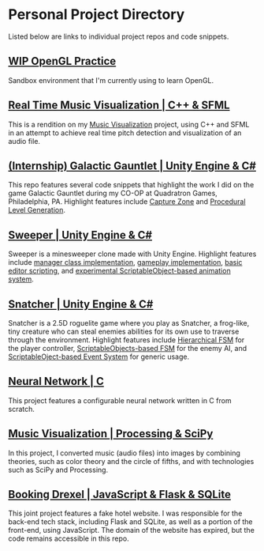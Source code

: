 # Personal Project Directory
Listed below are links to individual project repos and code snippets.

## [WIP OpenGL Practice](https://github.com/BenWeiTang/OpenGL-Practice)
Sandbox environment that I'm currently using to learn OpenGL.

## [Real Time Music Visualization | C++ & SFML](https://github.com/BenWeiTang/Real-Time-Music-Visualization)
This is a rendition on my [Music Visualization](https://github.com/BenWeiTang/Music-Visualization) project, using C++ and SFML in an attempt to achieve real time pitch detection and visualization of an audio file.

## [(Internship) Galactic Gauntlet | Unity Engine & C#](https://github.com/BenWeiTang/Galactic-Gauntlet-Code-Snippets)
This repo features several code snippets that highlight the work I did on the game Galactic Gauntlet during my CO-OP at Quadratron Games, Philadelphia, PA. Highlight features include [Capture Zone](https://github.com/BenWeiTang/Galactic-Gauntlet-Code-Snippets/tree/main/CaptureZone) and [Procedural Level Generation](https://github.com/BenWeiTang/Galactic-Gauntlet-Code-Snippets/tree/main/ProceduralLevel).

## [Sweeper | Unity Engine & C#](https://github.com/BenWeiTang/Sweeper)
Sweeper is a minesweeper clone made with Unity Engine. Highlight features include [manager class implementation](https://github.com/BenWeiTang/Sweeper/tree/Main/Assets/Scripts/Core/Manager), [gameplay implementation](https://github.com/BenWeiTang/Sweeper/tree/Main/Assets/Scripts/Core/Gameplay), [basic editor scripting](https://github.com/BenWeiTang/Sweeper/tree/Main/Assets/Scripts/Editor), and [experimental ScriptableObject-based animation system](https://github.com/BenWeiTang/Sweeper/tree/Main/Assets/Scripts/Animation).

## [Snatcher | Unity Engine & C#](https://github.com/BenWeiTang/Snatcher)
Snatcher is a 2.5D roguelite game where you play as Snatcher, a frog-like, tiny creature who can steal enemies abilities for its own use to traverse through the environment. Highlight features include [Hierarchical FSM](https://github.com/BenWeiTang/Snatcher/tree/main/Assets/_Snatcher/_Script/Player%20State%20Machine) for the player controller, [ScriptableObjects-based FSM](https://github.com/BenWeiTang/Snatcher/tree/main/Assets/_Snatcher/_Script/Enemy%20State%20Machine) for the enemy AI, and [ScriptableOject-based Event System](https://github.com/BenWeiTang/Snatcher/tree/main/Assets/_Snatcher/_Script/Event%20System) for generic usage.

## [Neural Network | C](https://github.com/BenWeiTang/Neural-Network)
This project features a configurable neural network written in C from scratch.

## [Music Visualization | Processing & SciPy](https://github.com/BenWeiTang/Music-Visualization)
In this project, I converted music (audio files) into images by combining theories, such as color theory and the circle of fifths, and with technologies such as SciPy and Processing.

## [Booking Drexel | JavaScript & Flask & SQLite](https://github.com/BenWeiTang/BookingDrexel)
This joint project features a fake hotel website. I was responsible for the back-end tech stack, including Flask and SQLite, as well as a portion of the front-end, using JavaScript. The domain of the website has expired, but the code remains accessible in this repo.
